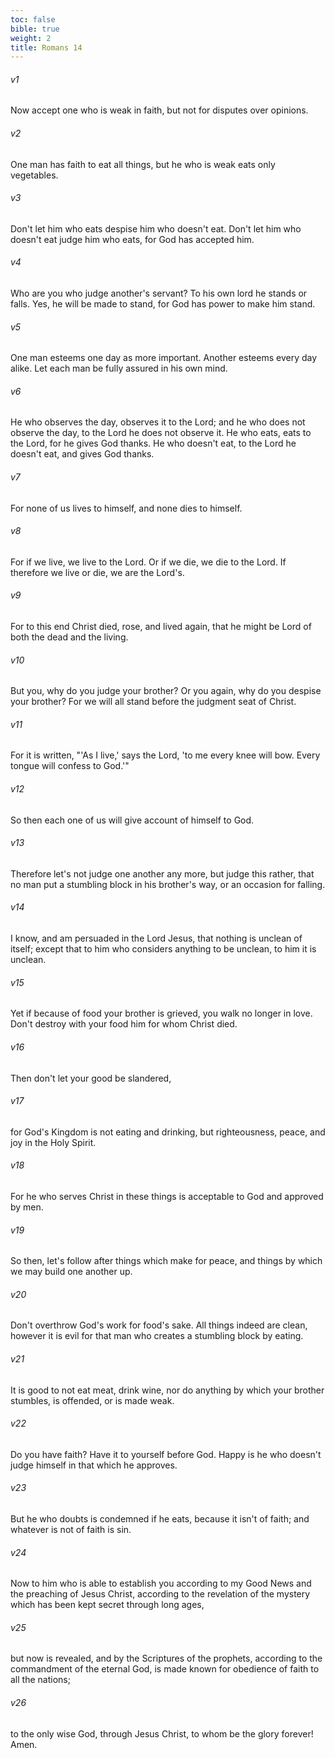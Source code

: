 ```yaml
---
toc: false
bible: true
weight: 2
title: Romans 14
---
```




###### v1 
Now accept one who is weak in faith, but not for disputes over opinions. 

###### v2 
One man has faith to eat all things, but he who is weak eats only vegetables. 

###### v3 
Don't let him who eats despise him who doesn't eat. Don't let him who doesn't eat judge him who eats, for God has accepted him. 

###### v4 
Who are you who judge another's servant? To his own lord he stands or falls. Yes, he will be made to stand, for God has power to make him stand. 

###### v5 
One man esteems one day as more important. Another esteems every day alike. Let each man be fully assured in his own mind. 

###### v6 
He who observes the day, observes it to the Lord; and he who does not observe the day, to the Lord he does not observe it. He who eats, eats to the Lord, for he gives God thanks. He who doesn't eat, to the Lord he doesn't eat, and gives God thanks. 

###### v7 
For none of us lives to himself, and none dies to himself. 

###### v8 
For if we live, we live to the Lord. Or if we die, we die to the Lord. If therefore we live or die, we are the Lord's. 

###### v9 
For to this end Christ died, rose, and lived again, that he might be Lord of both the dead and the living. 

###### v10 
But you, why do you judge your brother? Or you again, why do you despise your brother? For we will all stand before the judgment seat of Christ. 

###### v11 
For it is written, "'As I live,' says the Lord, 'to me every knee will bow. Every tongue will confess to God.'" 

###### v12 
So then each one of us will give account of himself to God. 

###### v13 
Therefore let's not judge one another any more, but judge this rather, that no man put a stumbling block in his brother's way, or an occasion for falling. 

###### v14 
I know, and am persuaded in the Lord Jesus, that nothing is unclean of itself; except that to him who considers anything to be unclean, to him it is unclean. 

###### v15 
Yet if because of food your brother is grieved, you walk no longer in love. Don't destroy with your food him for whom Christ died. 

###### v16 
Then don't let your good be slandered, 

###### v17 
for God's Kingdom is not eating and drinking, but righteousness, peace, and joy in the Holy Spirit. 

###### v18 
For he who serves Christ in these things is acceptable to God and approved by men. 

###### v19 
So then, let's follow after things which make for peace, and things by which we may build one another up. 

###### v20 
Don't overthrow God's work for food's sake. All things indeed are clean, however it is evil for that man who creates a stumbling block by eating. 

###### v21 
It is good to not eat meat, drink wine, nor do anything by which your brother stumbles, is offended, or is made weak. 

###### v22 
Do you have faith? Have it to yourself before God. Happy is he who doesn't judge himself in that which he approves. 

###### v23 
But he who doubts is condemned if he eats, because it isn't of faith; and whatever is not of faith is sin. 

###### v24 
Now to him who is able to establish you according to my Good News and the preaching of Jesus Christ, according to the revelation of the mystery which has been kept secret through long ages, 

###### v25 
but now is revealed, and by the Scriptures of the prophets, according to the commandment of the eternal God, is made known for obedience of faith to all the nations; 

###### v26 
to the only wise God, through Jesus Christ, to whom be the glory forever! Amen.
